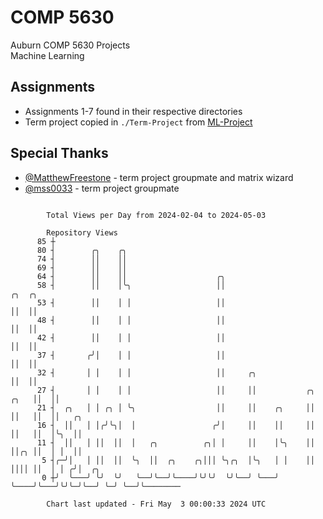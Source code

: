 # COMP 5630
Auburn COMP 5630 Projects  
Machine Learning

## Assignments
- Assignments 1-7 found in their respective directories
- Term project copied in `./Term-Project` from [ML-Project](https://github.com/wumphlett/ML-Project)

## Special Thanks
- [@MatthewFreestone](https://github.com/MatthewFreestone) - term project groupmate and matrix wizard
- [@mss0033](https://github.com/mss0033) - term project groupmate

```

        Total Views per Day from 2024-02-04 to 2024-05-03

        Repository Views
      85 ┼
      80 ┤        ╭╮    ╭╮
      74 ┤        ││    ││
      69 ┤        ││    ││
      64 ┤        ││    ││                    ╭╮
      58 ┤        ││    │╰╮                   ││                            ╭╮  ╭╮
      53 ┤        ││    │ │                   ││                            ││  ││
      48 ┤        ││    │ │                   ││                            ││  ││
      42 ┤        ││    │ │                   ││                            ││  ││
      37 ┤       ╭╯│    │ │                   ││                            ││  ││
      32 ┤       │ │    │ │                   ││     ╭╮                     ││  ││
      27 ┤       │ │    │ │                   ││     ││           ╭╮   ╭╮   ││  ││
      21 ┤  ╭╮   │ │ ╭╮ │ ╰╮                  ││     ││    ╭╮     ││   ││   ││  ││   ╭╮
      16 ┤  ││   │ │╭╯╰╮│  │                 ╭╯│     ││    ││     ││   ││   ││  │╰╮  ││
      11 ┤  ││   │ ││  ││  │   ╭╮          ╭╮│ │     ││    │╰╮    ││   ││╭╮ ││  │ │  ││
       5 ┤╭─╯│   │ ││  ││  ╰╮  ││  ╭╮    ╭╮│││ ╰╮╭╮  │╰╮   │ │    ││   ││││ ││  │ │ ╭╯│  ╭╮
       0 ┼╯  ╰───╯ ╰╯  ╰╯   ╰──╯╰──╯╰────╯╰╯╰╯  ╰╯╰──╯ ╰───╯ ╰────╯╰───╯╰╯╰─╯╰──╯ ╰─╯ ╰──╯╰────────

        Chart last updated - Fri May  3 00:00:33 2024 UTC
        
```
